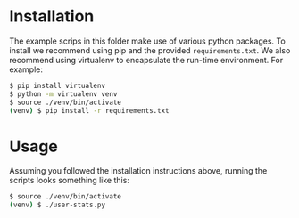 # Installation
The example scrips in this folder make use of various python packages.  To install we recommend using pip and the provided `requirements.txt`.  We also recommend using virtualenv to encapsulate the run-time environment.  For example:

```bash
$ pip install virtualenv
$ python -m virtualenv venv
$ source ./venv/bin/activate
(venv) $ pip install -r requirements.txt
```

# Usage
Assuming you followed the installation instructions above, running the scripts looks something like this:

```bash
$ source ./venv/bin/activate
(venv) $ ./user-stats.py
```

